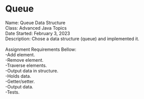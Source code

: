 # Queue
Name: Queue Data Structure\
Class: Advanced Java Topics\
Date Started: February 3, 2023\
Description: Chose a data structure (queue) and implemented it.\
\
Assignment Requirements Bellow:\
-Add element.\
-Remove element.\
-Traverse elements.\
-Output data in structure.\
-Holds data.\
-Getter/setter.\
-Output data.\
-Tests.
